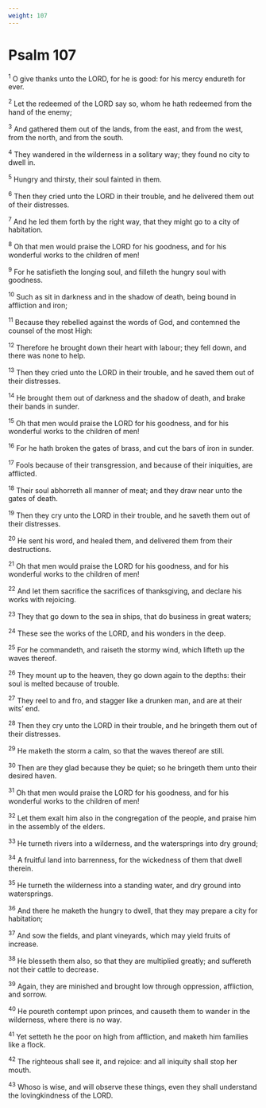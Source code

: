 ```yaml
---
weight: 107
---
```


# Psalm 107

<sup>1</sup> O give thanks unto the LORD, for he is good: for his mercy endureth for ever. 

<sup>2</sup> Let the redeemed of the LORD say so, whom he hath redeemed from the hand of the enemy; 

<sup>3</sup> And gathered them out of the lands, from the east, and from the west, from the north, and from the south. 

<sup>4</sup> They wandered in the wilderness in a solitary way; they found no city to dwell in. 

<sup>5</sup> Hungry and thirsty, their soul fainted in them. 

<sup>6</sup> Then they cried unto the LORD in their trouble, and he delivered them out of their distresses. 

<sup>7</sup> And he led them forth by the right way, that they might go to a city of habitation. 

<sup>8</sup> Oh that men would praise the LORD for his goodness, and for his wonderful works to the children of men! 

<sup>9</sup> For he satisfieth the longing soul, and filleth the hungry soul with goodness. 

<sup>10</sup> Such as sit in darkness and in the shadow of death, being bound in affliction and iron; 

<sup>11</sup> Because they rebelled against the words of God, and contemned the counsel of the most High: 

<sup>12</sup> Therefore he brought down their heart with labour; they fell down, and there was none to help. 

<sup>13</sup> Then they cried unto the LORD in their trouble, and he saved them out of their distresses. 

<sup>14</sup> He brought them out of darkness and the shadow of death, and brake their bands in sunder. 

<sup>15</sup> Oh that men would praise the LORD for his goodness, and for his wonderful works to the children of men! 

<sup>16</sup> For he hath broken the gates of brass, and cut the bars of iron in sunder. 

<sup>17</sup> Fools because of their transgression, and because of their iniquities, are afflicted. 

<sup>18</sup> Their soul abhorreth all manner of meat; and they draw near unto the gates of death. 

<sup>19</sup> Then they cry unto the LORD in their trouble, and he saveth them out of their distresses. 

<sup>20</sup> He sent his word, and healed them, and delivered them from their destructions. 

<sup>21</sup> Oh that men would praise the LORD for his goodness, and for his wonderful works to the children of men! 

<sup>22</sup> And let them sacrifice the sacrifices of thanksgiving, and declare his works with rejoicing. 

<sup>23</sup> They that go down to the sea in ships, that do business in great waters; 

<sup>24</sup> These see the works of the LORD, and his wonders in the deep. 

<sup>25</sup> For he commandeth, and raiseth the stormy wind, which lifteth up the waves thereof. 

<sup>26</sup> They mount up to the heaven, they go down again to the depths: their soul is melted because of trouble. 

<sup>27</sup> They reel to and fro, and stagger like a drunken man, and are at their wits’ end. 

<sup>28</sup> Then they cry unto the LORD in their trouble, and he bringeth them out of their distresses. 

<sup>29</sup> He maketh the storm a calm, so that the waves thereof are still. 

<sup>30</sup> Then are they glad because they be quiet; so he bringeth them unto their desired haven. 

<sup>31</sup> Oh that men would praise the LORD for his goodness, and for his wonderful works to the children of men! 

<sup>32</sup> Let them exalt him also in the congregation of the people, and praise him in the assembly of the elders. 

<sup>33</sup> He turneth rivers into a wilderness, and the watersprings into dry ground; 

<sup>34</sup> A fruitful land into barrenness, for the wickedness of them that dwell therein. 

<sup>35</sup> He turneth the wilderness into a standing water, and dry ground into watersprings. 

<sup>36</sup> And there he maketh the hungry to dwell, that they may prepare a city for habitation; 

<sup>37</sup> And sow the fields, and plant vineyards, which may yield fruits of increase. 

<sup>38</sup> He blesseth them also, so that they are multiplied greatly; and suffereth not their cattle to decrease. 

<sup>39</sup> Again, they are minished and brought low through oppression, affliction, and sorrow. 

<sup>40</sup> He poureth contempt upon princes, and causeth them to wander in the wilderness, where there is no way. 

<sup>41</sup> Yet setteth he the poor on high from affliction, and maketh him families like a flock. 

<sup>42</sup> The righteous shall see it, and rejoice: and all iniquity shall stop her mouth. 

<sup>43</sup> Whoso is wise, and will observe these things, even they shall understand the lovingkindness of the LORD. 


